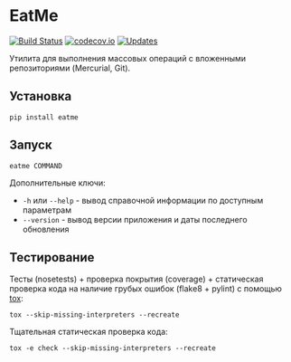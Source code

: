 # EatMe #

[![Build Status](https://drone.io/github.com/kulapard/eatme/status.png)](https://drone.io/github.com/kulapard/eatme/latest)
[![codecov.io](https://codecov.io/github/kulapard/eatme/coverage.svg?branch=master)](https://codecov.io/github/kulapard/eatme?branch=master)
[![Updates](https://pyup.io/repos/github/kulapard/eatme/shield.svg)](https://pyup.io/repos/github/kulapard/eatme/)

Утилита для выполнения массовых операций с вложенными репозиториями
(Mercurial, Git). 

## Установка ##
```
pip install eatme
```

## Запуск ##
```
eatme COMMAND
```

Дополнительные ключи:

- `-h` или `--help` - вывод справочной информации по доступным параметрам
- `--version` - вывод версии приложения и даты последнего обновления

## Тестирование ##
Тесты (nosetests) + проверка покрытия (coverage) + статическая проверка кода на наличие грубых ошибок (flake8 + pylint)
с помощью [tox](https://pypi.python.org/pypi/tox):
```
tox --skip-missing-interpreters --recreate
```

Тщательная статическая проверка кода:
```
tox -e check --skip-missing-interpreters --recreate
```
